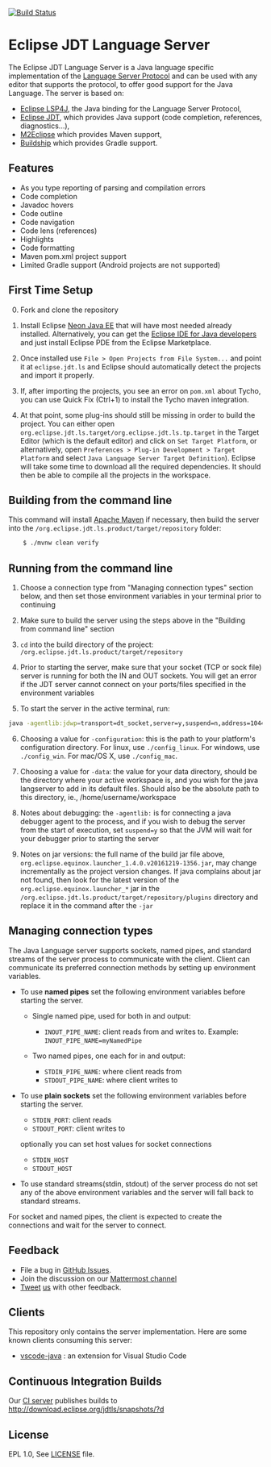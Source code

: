 [![Build Status](https://ci.eclipse.org/ls/buildStatus/icon?job=jdt-ls-master)](https://ci.eclipse.org/ls/job/jdt-ls-master)

Eclipse JDT Language Server
===========================

The Eclipse JDT Language Server is a Java language specific implementation of the [Language Server Protocol](https://github.com/Microsoft/language-server-protocol)
and can be used with any editor that supports the protocol, to offer good support for the Java Language. The server is based on:

* [Eclipse LSP4J](https://github.com/eclipse/lsp4j), the Java binding for the Language Server Protocol,
* [Eclipse JDT](http://www.eclipse.org/jdt/), which provides Java support (code completion, references, diagnostics...), 
* [M2Eclipse](http://www.eclipse.org/m2e/) which provides Maven support,
* [Buildship](https://github.com/eclipse/buildship) which provides Gradle support.

Features
--------------
* As you type reporting of parsing and compilation errors
* Code completion
* Javadoc hovers
* Code outline
* Code navigation
* Code lens (references)
* Highlights
* Code formatting
* Maven pom.xml project support
* Limited Gradle support (Android projects are not supported)


First Time Setup
--------------
0. Fork and clone the repository
1. Install Eclipse [Neon Java EE](http://www.eclipse.org/downloads/packages/eclipse-ide-java-ee-developers/neonr)
that will have most needed already installed. Alternatively,
you can get the [Eclipse IDE for Java developers](http://www.eclipse.org/downloads/packages/eclipse-ide-java-developers/neonr)
and just install Eclipse PDE from the Eclipse Marketplace.

2. Once installed use `File > Open Projects from File System...` and
point it at `eclipse.jdt.ls` and Eclipse should automatically
detect the projects and import it properly.

3. If, after importing the projects, you see an error on `pom.xml` about Tycho, you can use Quick Fix
(Ctrl+1) to install the Tycho maven integration.

4. At that point, some plug-ins should still be missing in order to build the project. You can either open `org.eclipse.jdt.ls.target/org.eclipse.jdt.ls.tp.target` in the Target Editor (which is the default editor) and click on `Set Target Platform`, or alternatively, open `Preferences > Plug-in Development > Target Platform` and select `Java Language Server Target Definition`). Eclipse will take some time to download all the required dependencies. It should then be able to compile all the projects in the workspace. 

Building from the command line
----------------------------

This command will install [Apache Maven](https://maven.apache.org/) if necessary, then build the server into the  `/org.eclipse.jdt.ls.product/target/repository` folder:
```bash    
    $ ./mvnw clean verify
````

Running from the command line
------------------------------
1. Choose a connection type from "Managing connection types" section below, and then set those environment variables in your terminal prior to continuing

2. Make sure to build the server using the steps above in the "Building from command line" section

3. `cd` into the build directory of the project: `/org.eclipse.jdt.ls.product/target/repository`

4. Prior to starting the server, make sure that your socket (TCP or sock file) server is running for both the IN and OUT sockets. You will get an error if the JDT server cannot connect on your ports/files specified in the environment variables

5. To start the server in the active terminal, run:
```bash
java -agentlib:jdwp=transport=dt_socket,server=y,suspend=n,address=1044 -Declipse.application=org.eclipse.jdt.ls.core.id1 -Dosgi.bundles.defaultStartLevel=4 -Declipse.product=org.eclipse.jdt.ls.core.product -Dlog.protocol=true -Dlog.level=ALL -noverify -Xmx1G -jar ./plugins/org.eclipse.equinox.launcher_1.4.0.v20161219-1356.jar -configuration ./config_linux -data /path/to/data
```

6. Choosing a value for `-configuration`: this is the path to your platform's configuration directory. For linux, use `./config_linux`. For windows, use `./config_win`. For mac/OS X, use `./config_mac`.

7. Choosing a value for `-data`: the value for your data directory, should be the directory where your active workspace is, and you wish for the java langserver to add in its default files. Should also be the absolute path to this directory, ie., /home/username/workspace

8. Notes about debugging: the `-agentlib:` is for connecting a java debugger agent to the process, and if you wish to debug the server from the start of execution, set `suspend=y` so that the JVM will wait for your debugger prior to starting the server

9. Notes on jar versions: the full name of the build jar file above, `org.eclipse.equinox.launcher_1.4.0.v20161219-1356.jar`, may change incrementally as the project version changes. If java complains about jar not found, then look for the latest version of the `org.eclipse.equinox.launcher_*` jar in the `/org.eclipse.jdt.ls.product/target/repository/plugins` directory and replace it in the command after the `-jar`

Managing connection types
-------------------------
The Java Language server supports sockets, named pipes, and standard streams of the server process
to communicate with the client. Client can communicate its preferred connection methods 
by setting up environment variables. 

* To use **named pipes**  set the following environment variables before starting
the server.

    * Single named pipe, used for both in and output:
        * `INOUT_PIPE_NAME`: client reads from and writes to. Example: `INOUT_PIPE_NAME=myNamedPipe`

    * Two named pipes, one each for in and output:
        * `STDIN_PIPE_NAME`: where client reads from
        * `STDOUT_PIPE_NAME`: where client writes to

* To use **plain sockets** set the following environment variables before starting the server.
   * `STDIN_PORT`: client reads
   * `STDOUT_PORT`: client writes to
   
   optionally you can set host values for socket connections
   * `STDIN_HOST`
   * `STDOUT_HOST`
* To use standard streams(stdin, stdout) of the server process do not set any 
of the above environment variables and the server will fall back to standard streams. 

For socket and named pipes, the client is expected to create the connections
and wait for the server to connect.


Feedback
---------

* File a bug in [GitHub Issues](https://github.com/eclipse/eclipse.jdt.ls/issues).
* Join the discussion on our [Mattermost channel](https://mattermost.eclipse.org/eclipse/channels/eclipsejdtls)
* [Tweet](https://twitter.com/GorkemErcan) [us](https://twitter.com/fbricon) with other feedback.

Clients
-------
This repository only contains the server implementation. Here are some known clients consuming this server:

* [vscode-java](https://github.com/redhat-developer/vscode-java) : an extension for Visual Studio Code

Continuous Integration Builds
-----------------------------
Our [CI server](https://ci.eclipse.org/ls/) publishes builds to http://download.eclipse.org/jdtls/snapshots/?d


License
-------
EPL 1.0, See [LICENSE](LICENSE) file.
